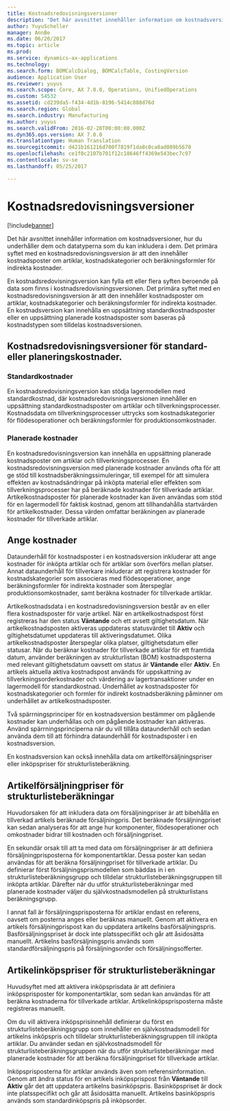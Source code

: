 ```yaml
---
title: Kostnadsredovisningsversioner
description: "Det här avsnittet innehåller information om kostnadsversioner, hur du underhåller dem och datatyperna som du kan inkludera i dem. Det primära syftet med en kostnadsredovisningsversion är att den innehåller kostnadsposter om artiklar, kostnadskategorier och beräkningsformler för indirekta kostnader."
author: YuyuScheller
manager: AnnBe
ms.date: 06/20/2017
ms.topic: article
ms.prod: 
ms.service: dynamics-ax-applications
ms.technology: 
ms.search.form: BOMCalcDialog, BOMCalcTable, CostingVersion
audience: Application User
ms.reviewer: yuyus
ms.search.scope: Core, AX 7.0.0, Operations, UnifiedOperations
ms.custom: 54532
ms.assetid: cd239da5-f434-4d1b-8196-5414c888d76d
ms.search.region: Global
ms.search.industry: Manufacturing
ms.author: yuyus
ms.search.validFrom: 2016-02-28T00:00:00.000Z
ms.dyn365.ops.version: AX 7.0.0
ms.translationtype: Human Translation
ms.sourcegitcommit: d421b161216d700f7819f1da8c0ca8ad089b5670
ms.openlocfilehash: ce1f0c2107b701f12c18646ff4369e543bec7c97
ms.contentlocale: sv-se
ms.lasthandoff: 05/25/2017

---
```


# <a name="costing-versions"></a>Kostnadsredovisningsversioner

[!include[banner](../includes/banner.md)]


Det här avsnittet innehåller information om kostnadsversioner, hur du underhåller dem och datatyperna som du kan inkludera i dem. Det primära syftet med en kostnadsredovisningsversion är att den innehåller kostnadsposter om artiklar, kostnadskategorier och beräkningsformler för indirekta kostnader.

En kostnadsredovisningsversion kan fylla ett eller flera syften beroende på data som finns i kostnadsredovisningsversionen. Det primära syftet med en kostnadsredovisningsversion är att den innehåller kostnadsposter om artiklar, kostnadskategorier och beräkningsformler för indirekta kostnader. En kostnadsversion kan innehålla en uppsättning standardkostnadsposter eller en uppsättning planerade kostnadsposter som baseras på kostnadstypen som tilldelas kostnadsversionen.

## <a name="costing-versions-for-standard-or-planned-costs"></a>Kostnadsredovisningsversioner för standard- eller planeringskostnader.
### <a name="standard-costs"></a>Standardkostnader

En kostnadsredovisningsversion kan stödja lagermodellen med standardkostnad, där kostnadsredovisningsversionen innehåller en uppsättning standardkostnadsposter om artiklar och tillverkningsprocesser. Kostnadsdata om tillverkningsprocesser uttrycks som kostnadskategorier för flödesoperationer och beräkningsformler för produktionsomkostnader.

### <a name="planned-costs"></a>Planerade kostnader

En kostnadsredovisningsversion kan innehålla en uppsättning planerade kostnadsposter om artiklar och tillverkningsprocesser. En kostnadsredovisningsversion med planerade kostnader används ofta för att ge stöd till kostnadsberäkningssimuleringar, till exempel för att simulera effekten av kostnadsändringar på inköpta material eller effekten som tillverkningsprocesser har på beräknade kostnader för tillverkade artiklar. Artikelkostnadsposter för planerade kostnader kan även användas som stöd för en lagermodell för faktisk kostnad, genom att tillhandahålla startvärden för artikelkostnader. Dessa värden omfattar beräkningen av planerade kostnader för tillverkade artiklar.

## <a name="entering-costs"></a>Ange kostnader
Dataunderhåll för kostnadsposter i en kostnadsversion inkluderar att ange kostnader för inköpta artiklar och för artiklar som överförs mellan platser. Annat dataunderhåll för tillverkare inkluderar att registrera kostnader för kostnadskategorier som associeras med flödesoperationer, ange beräkningsformler för indirekta kostnader som återspeglar produktionsomkostnader, samt beräkna kostnader för tillverkade artiklar. 

Artikelkostnadsdata i en kostnadsredovisningsversion består av en eller flera kostnadsposter för varje artikel. När en artikelkostnadspost först registreras har den status **Väntande** och ett avsett giltighetsdatum. När artikelkostnadsposten aktiveras uppdateras statusvärdet till **Aktiv** och giltighetsdatumet uppdateras till aktiveringsdatumet. Olika artikelkostnadsposter återspeglar olika platser, giltighetsdatum eller statusar. När du beräknar kostnader för tillverkade artiklar för ett framtida datum, använder beräkningen av strukturlistan (BOM) kostnadsposterna med relevant giltighetsdatum oavsett om status är **Väntande** eller **Aktiv**. En artikels aktuella aktiva kostnadspost används för uppskattning av tillverkningsorderkostnader och värdering av lagertransaktioner under en lagermodell för standardkostnad. Underhållet av kostnadsposter för kostnadskategorier och formler för indirekt kostnadsberäkning påminner om underhållet av artikelkostnadsposter. 

Två spärrningsprinciper för en kostnadsversion bestämmer om pågående kostnader kan underhållas och om pågående kostnader kan aktiveras. Använd spärrningsprinciperna när du vill tillåta dataunderhåll och sedan använda dem till att förhindra dataunderhåll för kostnadsposter i en kostnadsversion. 

En kostnadsversion kan också innehålla data om artikelförsäljningspriser eller inköpspriser för strukturlisteberäkning.

## <a name="item-sales-prices-for-bom-calculations"></a>Artikelförsäljningpriser för strukturlisteberäkningar
Huvudorsaken för att inkludera data om försäljningpriser är att bibehålla en tillverkad artikels beräknade försäljningpris. Det beräknade försäljningpriset kan sedan analyseras för att ange hur komponenter, flödesoperationer och omkostnader bidrar till kostnaden och försäljningpriset. 

En sekundär orsak till att ta med data om försäljningpriser är att definiera försäljningprisposterna för komponentartiklar. Dessa poster kan sedan användas för att beräkna försäljningpriset för tillverkade artiklar. Du definierar först försäljningsprismodellen som bäddas in i en strukturlisteberäkningsgrupp och tilldelar strukturlisteberäkningsgruppen till inköpta artiklar. Därefter när du utför strukturlisteberäkningar med planerade kostnader väljer du självkostnadsmodellen på strukturlistans beräkningsgrupp. 

I annat fall är försäljningsprisposterna för artiklar endast en referens, oavsett om posterna anges eller beräknas manuellt. Genom att aktivera en artikels försäljningprispost kan du uppdatera artikelns basförsäljningspris. Basförsäljningspriset är dock inte platsspecifikt och går att åsidosätta manuellt. Artikelns basförsäljningspris används som standardförsäljningspris på försäljningsorder och försäljningsofferter.

## <a name="item-purchase-prices-for-bom-calculations"></a>Artikelinköpspriser för strukturlisteberäkningar
Huvudsyftet med att aktivera inköpsprisdata är att definiera inköpsprisposter för komponentartiklar, som sedan kan användas för att beräkna kostnaderna för tillverkade artiklar. Artikelinköpsprisposterna måste registreras manuellt. 

Om du vill aktivera inköpsprisinnehåll definierar du först en strukturlisteberäkningsgrupp som innehåller en självkostnadsmodell för artikelns inköpspris och tilldelar strukturlisteberäkningsgruppen till inköpta artiklar. Du använder sedan en självkostnadsmodell för strukturlisteberäkningsgruppen när du utför strukturlisteberäkningar med planerade kostnader för att beräkna försäljningpriset för tillverkade artiklar. 

Inköpsprisposterna för artiklar används även som referensinformation. Genom att ändra status för en artikels inköpsprispost från **Väntande** till **Aktiv** går det att uppdatera artikelns basinköpspris. Basinköpspriset är dock inte platsspecifikt och går att åsidosätta manuellt. Artikelns basinköpspris används som standardinköpspris på inköpsorder.




